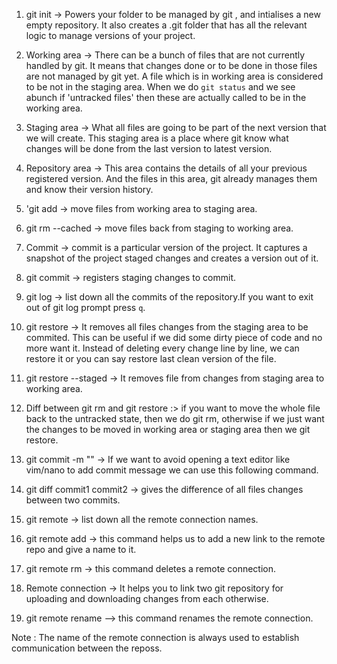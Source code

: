 1. git init -> Powers your folder to be managed by git , and intialises a new empty repository.
                It also creates a .git folder that has all the relevant logic to manage versions of your project.

2. Working area -> There can be a bunch of files that are not currently handled by git.
                It means that changes done or to be done in those files are not managed by git yet.
                A file which is in working area is considered to be not in the staging area. When 
                we do `git status` and we see abunch if 'untracked files' then these are actually called to be in the working area.

3. Staging area -> What all files are going to be part of the next version that we will create.
                   This staging area is a place where git know what changes will be done from the last 
                   version to latest version.

4. Repository area -> This area contains the details of all your previous registered version.
                      And the files in this area, git already manages them and know their version history.

5. 'git add <file> -> move files from working area to staging area.

6. git rm --cached <file> -> move files back from staging to working area.

7. Commit -> commit is a particular version of the project. It captures a snapshot of the project staged changes and creates a version out of it.

8. git commit -> registers staging changes to commit.

9. git log -> list down all the commits of the repository.If you want to exit out of git log prompt
             press `q`.

10.  git restore <file> -> It removes all files changes from the staging area to be commited. This can be useful if we did some dirty piece of code 
                          and no more want it. Instead of deleting every change line by line, we can restore it or you can say restore last clean version of the file.

11. git restore --staged <filename> -> It removes file from changes from staging area to working area.                  
                           
12.  Diff between git rm and git restore :> if you want to move the whole file back to the untracked state, then we do git rm, otherwise if we just want the changes to be
                                            moved in working area or staging area then we git restore.

13. git commit -m "<your commit message>" -> If we want to avoid opening a text editor like vim/nano to add commit message we can use this following command.

14. git diff commit1 commit2 -> gives the difference of all files changes between two commits.

15. git remote -> list down all the remote connection names.

16. git remote add <name of remote> <link of the remote> -> this command helps us to add a new link to the remote repo and give a name to it.

17. git remote rm <name of remote> -> this command deletes a remote connection.

18. Remote connection -> It helps you to link two git repository for uploading and downloading changes from each otherwise.

19. git remote rename <oldname> <newname> --> this command renames the remote connection.

Note : The name of the remote connection is always used to establish communication between the reposs.

